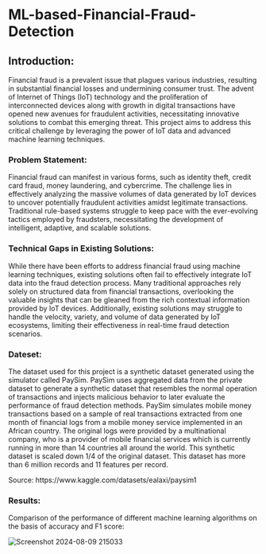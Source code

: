 <h1>ML-based-Financial-Fraud-Detection</h1>
<h2>Introduction: </h2>

<p>
Financial fraud is a prevalent issue that plagues various industries, resulting in substantial financial losses and undermining consumer trust. The advent of Internet of Things (IoT) technology and the proliferation of interconnected devices along with growth in digital transactions have opened new avenues for fraudulent activities, necessitating innovative solutions to combat this emerging threat. This project aims to address this critical challenge by leveraging the power of IoT data and advanced machine learning techniques. 
</p>

<h3>Problem Statement:</h3>
<p>
Financial fraud can manifest in various forms, such as identity theft, credit card fraud, 
money laundering, and cybercrime. The challenge lies in effectively analyzing the massive 
volumes of data generated by IoT devices to uncover potentially fraudulent activities 
amidst legitimate transactions. Traditional rule-based systems struggle to keep pace with 
the ever-evolving tactics employed by fraudsters, necessitating the development of 
intelligent, adaptive, and scalable solutions.
</p>

<h3>Technical Gaps in Existing Solutions:</h3>
<p>
While there have been efforts to address financial fraud using machine learning 
techniques, existing solutions often fail to effectively integrate IoT data into the fraud 
detection process. Many traditional approaches rely solely on structured data from 
financial transactions, overlooking the valuable insights that can be gleaned from the rich 
contextual information provided by IoT devices. Additionally, existing solutions may 
struggle to handle the velocity, variety, and volume of data generated by IoT ecosystems, 
limiting their effectiveness in real-time fraud detection scenarios.
</p>

<h3>Dateset:</h3>
<p>
  The dataset used for this project is a synthetic dataset generated using the simulator 
called PaySim. PaySim uses aggregated data from the private dataset to generate a 
synthetic dataset that resembles the normal operation of transactions and injects 
malicious behavior to later evaluate the performance of fraud detection methods. 
PaySim simulates mobile money transactions based on a sample of real transactions 
extracted from one month of financial logs from a mobile money service implemented in 
an African country. The original logs were provided by a multinational company, who is a
provider of mobile financial services which is currently running in more than 14 countries 
all around the world.
This synthetic dataset is scaled down 1/4 of the original dataset. This dataset has more 
than 6 million records and 11 features per record.
</p>
Source: https://www.kaggle.com/datasets/ealaxi/paysim1

<h3>Results:</h3>
<p>
  Comparison of the performance of different machine learning algorithms on the basis of accuracy and F1 score:
</p>

![Screenshot 2024-08-09 215033](https://github.com/user-attachments/assets/de565821-46d5-4433-990a-0549e0da684e)
